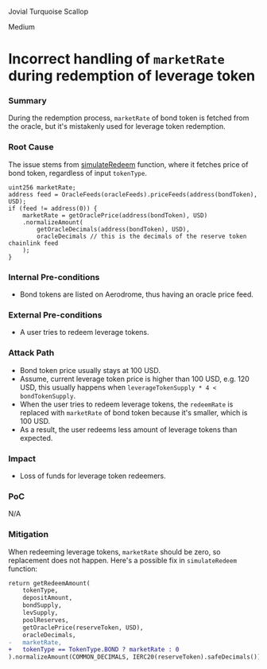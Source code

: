 Jovial Turquoise Scallop

Medium

# Incorrect handling of `marketRate` during redemption of leverage token

### Summary

During the redemption process, `marketRate` of bond token is fetched from the oracle, but it's mistakenly used for leverage token redemption.

### Root Cause

The issue stems from [simulateRedeem](https://github.com/sherlock-audit/2024-12-plaza-finance/blob/main/plaza-evm/src/Pool.sol#L443-L451) function, where it fetches price of bond token, regardless of input `tokenType`.

```solidity
uint256 marketRate;
address feed = OracleFeeds(oracleFeeds).priceFeeds(address(bondToken), USD);
if (feed != address(0)) {
    marketRate = getOraclePrice(address(bondToken), USD)
    .normalizeAmount(
        getOracleDecimals(address(bondToken), USD), 
        oracleDecimals // this is the decimals of the reserve token chainlink feed
    );
}
```

### Internal Pre-conditions

- Bond tokens are listed on Aerodrome, thus having an oracle price feed.

### External Pre-conditions

- A user tries to redeem leverage tokens.

### Attack Path

- Bond token price usually stays at 100 USD.
- Assume, current leverage token price is higher than 100 USD, e.g. 120 USD, this usually happens when `leverageTokenSupply * 4 < bondTokenSupply`.
- When the user tries to redeem leverage tokens, the `redeemRate` is replaced with `marketRate` of bond token because it's smaller, which is 100 USD.
- As a result, the user redeems less amount of leverage tokens than expected.

### Impact

- Loss of funds for leverage token redeemers.

### PoC

N/A

### Mitigation

When redeeming leverage tokens, `marketRate` should be zero, so replacement does not happen. Here's a possible fix in `simulateRedeem` function:

```diff
return getRedeemAmount(
    tokenType,
    depositAmount,
    bondSupply,
    levSupply,
    poolReserves,
    getOraclePrice(reserveToken, USD),
    oracleDecimals,
-   marketRate,
+   tokenType == TokenType.BOND ? marketRate : 0
).normalizeAmount(COMMON_DECIMALS, IERC20(reserveToken).safeDecimals());
```
